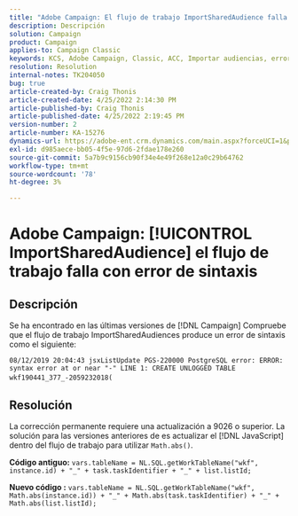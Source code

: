```yaml
---
title: "Adobe Campaign: El flujo de trabajo ImportSharedAudience falla con un error de sintaxis"
description: Descripción
solution: Campaign
product: Campaign
applies-to: Campaign Classic
keywords: KCS, Adobe Campaign, Classic, ACC, Importar audiencias, error de sintaxis
resolution: Resolution
internal-notes: TK204050
bug: true
article-created-by: Craig Thonis
article-created-date: 4/25/2022 2:14:30 PM
article-published-by: Craig Thonis
article-published-date: 4/25/2022 2:19:45 PM
version-number: 2
article-number: KA-15276
dynamics-url: https://adobe-ent.crm.dynamics.com/main.aspx?forceUCI=1&pagetype=entityrecord&etn=knowledgearticle&id=19d73c03-a2c4-ec11-a7b6-0022480a1ec2
exl-id: d985aece-bb05-4f5e-97d6-2fdae178e260
source-git-commit: 5a7b9c9156cb90f34e4e49f268e12a0c29b64762
workflow-type: tm+mt
source-wordcount: '78'
ht-degree: 3%

---
```


# Adobe Campaign: [!UICONTROL ImportSharedAudience] el flujo de trabajo falla con error de sintaxis

## Descripción


Se ha encontrado en las últimas versiones de [!DNL Campaign] Compruebe que el flujo de trabajo ImportSharedAudiences produce un error de sintaxis como el siguiente:

`08/12/2019 20:04:43 jsxListUpdate PGS-220000 PostgreSQL error: ERROR:  syntax error at or near "-" LINE 1: CREATE UNLOGGED TABLE wkf190441_377_-2059232018(    `                                        


## Resolución


La corrección permanente requiere una actualización a 9026 o superior. La solución para las versiones anteriores de es actualizar el [!DNL JavaScript] dentro del flujo de trabajo para utilizar `Math.abs()`.

<b>Código antiguo:</b>
`vars.tableName = NL.SQL.getWorkTableName("wkf", instance.id) + "_" + task.taskIdentifier + "_" + list.listId;`

<b>Nuevo código :</b>
`vars.tableName = NL.SQL.getWorkTableName("wkf", Math.abs(instance.id)) + "_" + Math.abs(task.taskIdentifier) + "_" + Math.abs(list.listId);`
